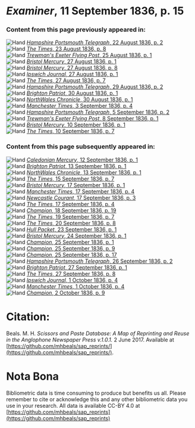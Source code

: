 # *Examiner*, 11 September 1836, p. 15  
  
### Content from this page previously appeared in:  
![Hand](http://scissorsandpaste.net/wp-content/uploads/2017/06/smallhandpointer.png) [*Hampshire Portsmouth Telegraph*, 22 August 1836, p. 2](https://mhbeals.github.io/sap_html/Hampshire-Portsmouth-Telegraph/Hampshire-Portsmouth-Telegraph-22-August-1836-p-2)  
![Hand](http://scissorsandpaste.net/wp-content/uploads/2017/06/smallhandpointer.png) [*The Times*, 23 August 1836, p. 8](https://mhbeals.github.io/sap_html/The-Times/The-Times-23-August-1836-p-8)  
![Hand](http://scissorsandpaste.net/wp-content/uploads/2017/06/smallhandpointer.png) [*Trewman's Exeter Flying Post*, 25 August 1836, p. 1](https://mhbeals.github.io/sap_html/Trewman's-Exeter-Flying-Post/Trewman's-Exeter-Flying-Post-25-August-1836-p-1)  
![Hand](http://scissorsandpaste.net/wp-content/uploads/2017/06/smallhandpointer.png) [*Bristol Mercury*, 27 August 1836, p. 1](https://mhbeals.github.io/sap_html/Bristol-Mercury/Bristol-Mercury-27-August-1836-p-1)  
![Hand](http://scissorsandpaste.net/wp-content/uploads/2017/06/smallhandpointer.png) [*Bristol Mercury*, 27 August 1836, p. 8](https://mhbeals.github.io/sap_html/Bristol-Mercury/Bristol-Mercury-27-August-1836-p-8)  
![Hand](http://scissorsandpaste.net/wp-content/uploads/2017/06/smallhandpointer.png) [*Ipswich Journal*, 27 August 1836, p. 1](https://mhbeals.github.io/sap_html/Ipswich-Journal/Ipswich-Journal-27-August-1836-p-1)  
![Hand](http://scissorsandpaste.net/wp-content/uploads/2017/06/smallhandpointer.png) [*The Times*, 27 August 1836, p. 7](https://mhbeals.github.io/sap_html/The-Times/The-Times-27-August-1836-p-7)  
![Hand](http://scissorsandpaste.net/wp-content/uploads/2017/06/smallhandpointer.png) [*Hampshire Portsmouth Telegraph*, 29 August 1836, p. 2](https://mhbeals.github.io/sap_html/Hampshire-Portsmouth-Telegraph/Hampshire-Portsmouth-Telegraph-29-August-1836-p-2)  
![Hand](http://scissorsandpaste.net/wp-content/uploads/2017/06/smallhandpointer.png) [*Brighton Patriot*, 30 August 1836, p. 1](https://mhbeals.github.io/sap_html/Brighton-Patriot/Brighton-Patriot-30-August-1836-p-1)  
![Hand](http://scissorsandpaste.net/wp-content/uploads/2017/06/smallhandpointer.png) [*NorthWales Chronicle*, 30 August 1836, p. 1](https://mhbeals.github.io/sap_html/NorthWales-Chronicle/NorthWales-Chronicle-30-August-1836-p-1)  
![Hand](http://scissorsandpaste.net/wp-content/uploads/2017/06/smallhandpointer.png) [*Manchester Times*, 3 September 1836, p. 4](https://mhbeals.github.io/sap_html/Manchester-Times/Manchester-Times-3-September-1836-p-4)  
![Hand](http://scissorsandpaste.net/wp-content/uploads/2017/06/smallhandpointer.png) [*Hampshire Portsmouth Telegraph*, 5 September 1836, p. 2](https://mhbeals.github.io/sap_html/Hampshire-Portsmouth-Telegraph/Hampshire-Portsmouth-Telegraph-5-September-1836-p-2)  
![Hand](http://scissorsandpaste.net/wp-content/uploads/2017/06/smallhandpointer.png) [*Trewman's Exeter Flying Post*, 8 September 1836, p. 1](https://mhbeals.github.io/sap_html/Trewman's-Exeter-Flying-Post/Trewman's-Exeter-Flying-Post-8-September-1836-p-1)  
![Hand](http://scissorsandpaste.net/wp-content/uploads/2017/06/smallhandpointer.png) [*Bristol Mercury*, 10 September 1836, p. 1](https://mhbeals.github.io/sap_html/Bristol-Mercury/Bristol-Mercury-10-September-1836-p-1)  
![Hand](http://scissorsandpaste.net/wp-content/uploads/2017/06/smallhandpointer.png) [*The Times*, 10 September 1836, p. 7](https://mhbeals.github.io/sap_html/The-Times/The-Times-10-September-1836-p-7)  
  
### Content from this page subsequently appeared in:  
![Hand](http://scissorsandpaste.net/wp-content/uploads/2017/06/smallhandpointer.png) [*Caledonian Mercury*, 12 September 1836, p. 1](https://mhbeals.github.io/sap_html/Caledonian-Mercury/Caledonian-Mercury-12-September-1836-p-1)  
![Hand](http://scissorsandpaste.net/wp-content/uploads/2017/06/smallhandpointer.png) [*Brighton Patriot*, 13 September 1836, p. 1](https://mhbeals.github.io/sap_html/Brighton-Patriot/Brighton-Patriot-13-September-1836-p-1)  
![Hand](http://scissorsandpaste.net/wp-content/uploads/2017/06/smallhandpointer.png) [*NorthWales Chronicle*, 13 September 1836, p. 1](https://mhbeals.github.io/sap_html/NorthWales-Chronicle/NorthWales-Chronicle-13-September-1836-p-1)  
![Hand](http://scissorsandpaste.net/wp-content/uploads/2017/06/smallhandpointer.png) [*The Times*, 15 September 1836, p. 7](https://mhbeals.github.io/sap_html/The-Times/The-Times-15-September-1836-p-7)  
![Hand](http://scissorsandpaste.net/wp-content/uploads/2017/06/smallhandpointer.png) [*Bristol Mercury*, 17 September 1836, p. 1](https://mhbeals.github.io/sap_html/Bristol-Mercury/Bristol-Mercury-17-September-1836-p-1)  
![Hand](http://scissorsandpaste.net/wp-content/uploads/2017/06/smallhandpointer.png) [*Manchester Times*, 17 September 1836, p. 4](https://mhbeals.github.io/sap_html/Manchester-Times/Manchester-Times-17-September-1836-p-4)  
![Hand](http://scissorsandpaste.net/wp-content/uploads/2017/06/smallhandpointer.png) [*Newcastle Courant*, 17 September 1836, p. 3](https://mhbeals.github.io/sap_html/Newcastle-Courant/Newcastle-Courant-17-September-1836-p-3)  
![Hand](http://scissorsandpaste.net/wp-content/uploads/2017/06/smallhandpointer.png) [*The Times*, 17 September 1836, p. 4](https://mhbeals.github.io/sap_html/The-Times/The-Times-17-September-1836-p-4)  
![Hand](http://scissorsandpaste.net/wp-content/uploads/2017/06/smallhandpointer.png) [*Champion*, 18 September 1836, p. 19](https://mhbeals.github.io/sap_html/Champion/Champion-18-September-1836-p-19)  
![Hand](http://scissorsandpaste.net/wp-content/uploads/2017/06/smallhandpointer.png) [*The Times*, 19 September 1836, p. 7](https://mhbeals.github.io/sap_html/The-Times/The-Times-19-September-1836-p-7)  
![Hand](http://scissorsandpaste.net/wp-content/uploads/2017/06/smallhandpointer.png) [*The Times*, 20 September 1836, p. 8](https://mhbeals.github.io/sap_html/The-Times/The-Times-20-September-1836-p-8)  
![Hand](http://scissorsandpaste.net/wp-content/uploads/2017/06/smallhandpointer.png) [*Hull Packet*, 23 September 1836, p. 1](https://mhbeals.github.io/sap_html/Hull-Packet/Hull-Packet-23-September-1836-p-1)  
![Hand](http://scissorsandpaste.net/wp-content/uploads/2017/06/smallhandpointer.png) [*Bristol Mercury*, 24 September 1836, p. 1](https://mhbeals.github.io/sap_html/Bristol-Mercury/Bristol-Mercury-24-September-1836-p-1)  
![Hand](http://scissorsandpaste.net/wp-content/uploads/2017/06/smallhandpointer.png) [*Champion*, 25 September 1836, p. 1](https://mhbeals.github.io/sap_html/Champion/Champion-25-September-1836-p-1)  
![Hand](http://scissorsandpaste.net/wp-content/uploads/2017/06/smallhandpointer.png) [*Champion*, 25 September 1836, p. 9](https://mhbeals.github.io/sap_html/Champion/Champion-25-September-1836-p-9)  
![Hand](http://scissorsandpaste.net/wp-content/uploads/2017/06/smallhandpointer.png) [*Champion*, 25 September 1836, p. 17](https://mhbeals.github.io/sap_html/Champion/Champion-25-September-1836-p-17)  
![Hand](http://scissorsandpaste.net/wp-content/uploads/2017/06/smallhandpointer.png) [*Hampshire Portsmouth Telegraph*, 26 September 1836, p. 2](https://mhbeals.github.io/sap_html/Hampshire-Portsmouth-Telegraph/Hampshire-Portsmouth-Telegraph-26-September-1836-p-2)  
![Hand](http://scissorsandpaste.net/wp-content/uploads/2017/06/smallhandpointer.png) [*Brighton Patriot*, 27 September 1836, p. 1](https://mhbeals.github.io/sap_html/Brighton-Patriot/Brighton-Patriot-27-September-1836-p-1)  
![Hand](http://scissorsandpaste.net/wp-content/uploads/2017/06/smallhandpointer.png) [*The Times*, 27 September 1836, p. 8](https://mhbeals.github.io/sap_html/The-Times/The-Times-27-September-1836-p-8)  
![Hand](http://scissorsandpaste.net/wp-content/uploads/2017/06/smallhandpointer.png) [*Ipswich Journal*, 1 October 1836, p. 4](https://mhbeals.github.io/sap_html/Ipswich-Journal/Ipswich-Journal-1-October-1836-p-4)  
![Hand](http://scissorsandpaste.net/wp-content/uploads/2017/06/smallhandpointer.png) [*Manchester Times*, 1 October 1836, p. 4](https://mhbeals.github.io/sap_html/Manchester-Times/Manchester-Times-1-October-1836-p-4)  
![Hand](http://scissorsandpaste.net/wp-content/uploads/2017/06/smallhandpointer.png) [*Champion*, 2 October 1836, p. 9](https://mhbeals.github.io/sap_html/Champion/Champion-2-October-1836-p-9)  


# Citation: 

Beals. M. H. *Scissors and Paste Database: A Map of Reprinting and Reuse in the Anglophone Newspaper Press v.1.0.1.* 2 June 2017. Available at [https://github.com/mhbeals/sap_reprints/](https://github.com/mhbeals/sap_reprints/). 

# Nota Bona

Bibliometric data is time consuming to produce but benefits us all. Please remember to cite or acknowledge this and any other bibliometric data you use in your research. All data is available CC-BY 4.0 at [https://github.com/mhbeals/sap_reprints](https://github.com/mhbeals/sap_reprints)